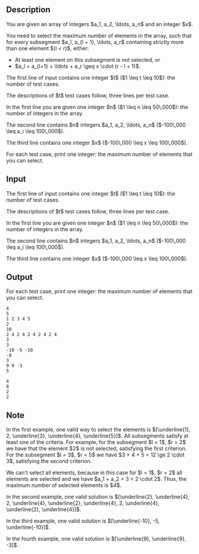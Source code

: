 ## Description

<div><p>You are given an array of integers $a_1, a_2, \ldots, a_n$ and an integer $x$.</p><p>You need to select the maximum number of elements in the array, such that for every subsegment $a_l, a_{l + 1}, \ldots, a_r$ containing strictly more than one element $(l &lt; r)$, either: </p><ul> <li> At least one element on this subsegment is <span class="tex-font-style-bf">not</span> selected, or </li><li> $a_l + a_{l+1} + \ldots + a_r \geq x \cdot (r - l + 1)$. </li></ul></div><div class="input-specification"><p>The first line of input contains one integer $t$ ($1 \leq t \leq 10$): the number of test cases.</p><p>The descriptions of $t$ test cases follow, three lines per test case.</p><p>In the first line you are given one integer $n$ ($1 \leq n \leq 50\,000$): the number of integers in the array.</p><p>The second line contains $n$ integers $a_1, a_2, \ldots, a_n$ ($-100\,000 \leq a_i \leq 100\,000$).</p><p>The third line contains one integer $x$ ($-100\,000 \leq x \leq 100\,000$).</p></div><div class="output-specification"><p>For each test case, print one integer: the maximum number of elements that you can select.</p></div>

## Input

<p>The first line of input contains one integer $t$ ($1 \leq t \leq 10$): the number of test cases.</p><p>The descriptions of $t$ test cases follow, three lines per test case.</p><p>In the first line you are given one integer $n$ ($1 \leq n \leq 50\,000$): the number of integers in the array.</p><p>The second line contains $n$ integers $a_1, a_2, \ldots, a_n$ ($-100\,000 \leq a_i \leq 100\,000$).</p><p>The third line contains one integer $x$ ($-100\,000 \leq x \leq 100\,000$).</p>

## Output

<p>For each test case, print one integer: the maximum number of elements that you can select.</p>





```input1
4
5
1 2 3 4 5
2
10
2 4 2 4 2 4 2 4 2 4
3
3
-10 -5 -10
-8
3
9 9 -3
5
```




```output1
4
8
2
2
```



## Note

<p>In the first example, one valid way to select the elements is $[\underline{1}, 2, \underline{3}, \underline{4}, \underline{5}]$. All subsegments satisfy at least one of the criteria. For example, for the subsegment $l = 1$, $r = 2$ we have that the element $2$ is not selected, satisfying the first criterion. For the subsegment $l = 3$, $r = 5$ we have $3 + 4 + 5 = 12 \ge 2 \cdot 3$, satisfying the second criterion.</p><p>We can't select all elements, because in this case for $l = 1$, $r = 2$ all elements are selected and we have $a_1 + a_2 = 3 &lt; 2 \cdot 2$. Thus, the maximum number of selected elements is $4$.</p><p>In the second example, one valid solution is $[\underline{2}, \underline{4}, 2, \underline{4}, \underline{2}, \underline{4}, 2, \underline{4}, \underline{2}, \underline{4}]$.</p><p>In the third example, one valid solution is $[\underline{-10}, -5, \underline{-10}]$.</p><p>In the fourth example, one valid solution is $[\underline{9}, \underline{9}, -3]$.</p>
